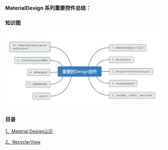 ### MaterialDesign 系列重要控件总结：

### 知识图
 ![image](https://github.com/sunnnydaydev/MaterialDesign/raw/master/no.png)
 
 ### 目录

[1、Material Design认识](https://blog.csdn.net/qq_38350635/article/details/100520276)

[2、RecyclerView](https://blog.csdn.net/qq_38350635/article/details/100582477)
